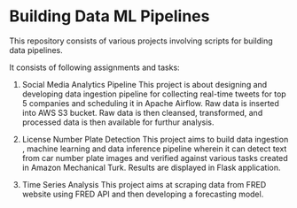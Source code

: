 # Building Data ML Pipelines
This repository consists of various projects involving scripts for building data pipelines.

It consists of following assignments and tasks:

1. Social Media Analytics Pipeline
This project is about designing and developing data ingestion pipeline for collecting real-time tweets for top 5 companies and scheduling it in Apache Airflow. Raw data is inserted into AWS S3 bucket. Raw data is then cleansed, transformed, and processed data is then available for furthur analysis. 

2. License Number Plate Detection
This project aims to build data ingestion , machine learning and data inference pipeline wherein it can detect text from car number plate images and verified against various tasks created in Amazon Mechanical Turk. Results are displayed in Flask application.

3. Time Series Analysis
This project aims at scraping data from FRED website using FRED API and then developing a forecasting model. 
